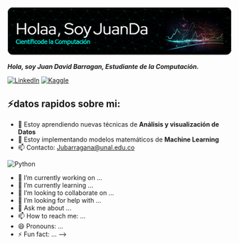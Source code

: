 ![banner presentacion](1.png)

***Hola, soy Juan David Barragan, Estudiante de la Computación.*** 

[![LinkedIn](https://img.shields.io/badge/linkedin-%230077B5.svg?style=for-the-badge&logo=linkedin&logoColor=white)](https://www.linkedin.com/in/juan-david-barragan-aguirre-962928328) [![Kaggle](https://img.shields.io/badge/Kaggle-035a7d?style=for-the-badge&logo=kaggle&logoColor=white)](https://www.kaggle.com/juanda1031)


## ⚡datos rapidos sobre mi:
- 🌱 Estoy aprendiendo nuevas técnicas de **Análisis y visualización de Datos**
- 🔭 Estoy implementando modelos matemáticos de **Machine Learning**
- 📫 Contacto: Jubarragana@unal.edu.co

![Python](https://img.shields.io/badge/python-3670A0?style=for-the-badge&logo=python&logoColor=ffdd54)

- 🔭 I’m currently working on ...
- 🌱 I’m currently learning ...
- 👯 I’m looking to collaborate on ...
- 🤔 I’m looking for help with ...
- 💬 Ask me about ...
- 📫 How to reach me: ...
- 😄 Pronouns: ...
- ⚡ Fun fact: ...
-->
